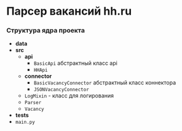# Парсер вакансий hh.ru

### Структура ядра проекта

* **data**
* **src**
  + **api**
      * ``BasicApi`` абстрактный класс api
      * ``HHApi``
  + **connector**
      * ``BasicVacancyConnector`` абстрактный класс коннектора
      * ``JSONVacancyConnector``
  + ``LogMixin`` - класс для логирования
  + ``Parser``
  + ``Vacancy``
* **tests**
* ``main.py``